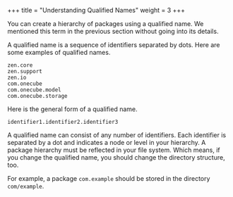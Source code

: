 +++
title = "Understanding Qualified Names"
weight = 3
+++

You can create a hierarchy of packages using a qualified name. We mentioned this
term in the previous section without going into its details.

A qualified name is a sequence of identifiers separated by dots.
Here are some examples of qualified names.

```
zen.core
zen.support
zen.io
com.onecube
com.onecube.model
com.onecube.storage
```

Here is the general form of a qualified name.
```
identifier1.identifier2.identifier3
```

A qualified name can consist of any number of identifiers. Each identifier is
separated by a dot and indicates a node or level in your hierarchy. A package
hierarchy must be reflected in your file system. Which means, if you change the
qualified name, you should change the directory structure, too.

For example, a package `com.example` should be stored in the directory `com/example`.